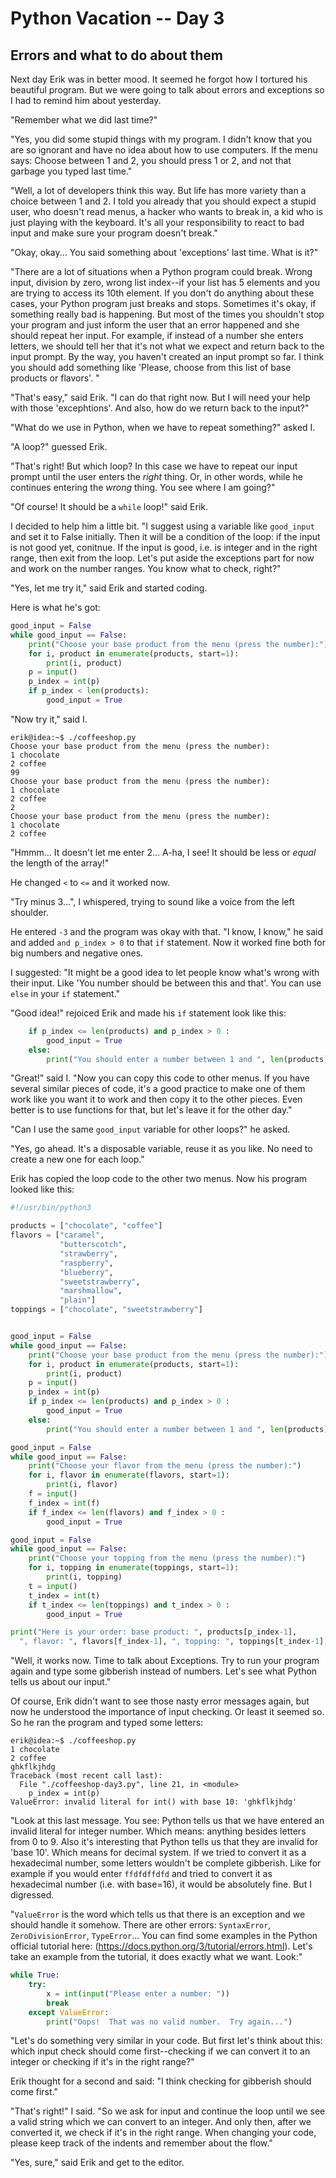 # Python Vacation -- Day 3

## Errors and what to do about them

Next day Erik was in better mood. It seemed he forgot how I tortured his beautiful program. But we were going to talk about errors and exceptions so I had to remind him about yesterday.

"Remember what we did last time?"

"Yes, you did some stupid things with my program. I didn't know that you are so ignorant and have no idea about how to use computers. If the menu says: Choose between 1 and 2, you should press 1 or 2, and not that garbage you typed last time."

"Well, a lot of developers think this way. But life has more variety than a choice between 1 and 2. I told you already that you should expect a stupid user, who doesn't read menus, a hacker who wants to break in, a kid who is just playing with the keyboard. It's all your responsibility to react to bad input and make sure your program doesn't break."

"Okay, okay... You said something about 'exceptions' last time. What is it?"

"There are a lot of situations when a Python program could break. Wrong input, division by zero, wrong list index--if your list has 5 elements and you are trying to access its 10th element. If you don't do anything about these cases, your Python program just breaks and stops. Sometimes it's okay, if something really bad is happening. But most of the times you shouldn't stop your program and just inform the user that an error happened and she should repeat her input. For example, if instead of a number she enters letters, we should tell her that it's not what we expect and return back to the input prompt. By the way, you haven't created an input prompt so far. I think you should add something like 'Please, choose from this list of base products or flavors'. " 

"That's easy," said Erik. "I can do that right now. But I will need your help with those 'excephtions'. And also, how do we return back to the input?"

"What do we use in Python, when we have to repeat something?" asked I.

"A loop?" guessed Erik.

"That's right! But which loop? In this case we have to repeat our input prompt until the user enters the _right_ thing. Or, in other words, while he continues entering the _wrong_ thing. You see where I am going?"

"Of course! It should be a `while` loop!" said Erik.

I decided to help him a little bit. "I suggest using a variable like `good_input` and set it to False initially. Then it will be a condition of the loop: if the input is not good yet, conitnue. If the input is good, i.e. is integer and in the right range, then exit from the loop. Let's put aside the exceptions part for now and work on the number ranges. You know what to check, right?"

"Yes, let me try it," said Erik and started coding.

Here is what he's got:

``` python
good_input = False
while good_input == False:
    print("Choose your base product from the menu (press the number):")
    for i, product in enumerate(products, start=1):
        print(i, product)
    p = input()
    p_index = int(p)
    if p_index < len(products):
        good_input = True
```

"Now try it," said I.

``` console
erik@idea:~$ ./coffeeshop.py
Choose your base product from the menu (press the number):
1 chocolate
2 coffee
99
Choose your base product from the menu (press the number):
1 chocolate
2 coffee
2
Choose your base product from the menu (press the number):
1 chocolate
2 coffee
```

"Hmmm... It doesn't let me enter 2... A-ha, I see! It should be less or _equal_ the length of the array!" 

He changed `<` to `<=` and it worked now. 

"Try minus 3...", I whispered, trying to sound like a voice from the left shoulder.

He entered `-3` and the program was okay with that. "I know, I know," he said and added `and p_index > 0` to that `if` statement. Now it worked fine both for big numbers and negative ones.

I suggested: "It might be a good idea to let people know what's wrong with their input. Like 'You number should be between this and that'. You can use `else` in your `if` statement."

"Good idea!" rejoiced Erik and made his `if` statement look like this:

``` python
    if p_index <= len(products) and p_index > 0 :
        good_input = True
    else:
        print("You should enter a number between 1 and ", len(products))
```

"Great!" said I. "Now you can copy this code to other menus. If you have several similar pieces of code, it's a good practice to make one of them work like you want it to work and then copy it to the other pieces. Even better is to use functions for that, but let's leave it for the other day."

"Can I use the same `good_input` variable for other loops?" he asked. 

"Yes, go ahead. It's a disposable variable, reuse it as you like. No need to create a new one for each loop."

Erik has copied the loop code to the other two menus. Now his program looked like this:

``` python
#!/usr/bin/python3

products = ["chocolate", "coffee"]
flavors = ["caramel",
           "butterscotch",
           "strawberry",
           "raspberry",
           "blueberry",
           "sweetstrawberry",
           "marshmallow",
           "plain"]
toppings = ["chocolate", "sweetstrawberry"]


good_input = False
while good_input == False:
    print("Choose your base product from the menu (press the number):")
    for i, product in enumerate(products, start=1):
        print(i, product)
    p = input()
    p_index = int(p)
    if p_index <= len(products) and p_index > 0 :
        good_input = True
    else:
        print("You should enter a number between 1 and ", len(products))

good_input = False
while good_input == False:
    print("Choose your flavor from the menu (press the number):")
    for i, flavor in enumerate(flavors, start=1):
        print(i, flavor)
    f = input()
    f_index = int(f)
    if f_index <= len(flavors) and f_index > 0 :
        good_input = True

good_input = False
while good_input == False:
    print("Choose your topping from the menu (press the number):")
    for i, topping in enumerate(toppings, start=1):
        print(i, topping)
    t = input()
    t_index = int(t)
    if t_index <= len(toppings) and t_index > 0 :
        good_input = True

print("Here is your order: base product: ", products[p_index-1], 
  ", flavor: ", flavors[f_index-1], ", topping: ", toppings[t_index-1])
```

"Well, it works now. Time to talk about Exceptions. Try to run your program again and type some gibberish instead of numbers. Let's see what Python tells us about our input."

Of course, Erik didn't want to see those nasty error messages again, but now he understood the importance of input checking. Or least it seemed so. So he ran the program and typed some letters:

```console
erik@idea:~$ ./coffeeshop.py
1 chocolate
2 coffee
ghkflkjhdg
Traceback (most recent call last):
  File "./coffeeshop-day3.py", line 21, in <module>
    p_index = int(p)
ValueError: invalid literal for int() with base 10: 'ghkflkjhdg'
```

"Look at this last message. You see: Python tells us that we have entered an invalid literal for integer number. Which means: anything besides letters from 0 to 9. Also it's interesting that Python tells us that they are invalid for 'base 10'. Which means for decimal system. If we tried to convert it as a hexadecimal number, some letters wouldn't be complete gibberish. Like for example if you would enter `ffdfdffdfd` and tried to convert it as hexadecimal number (i.e. with base=16), it would be absolutely fine. But I digressed.

"`ValueError` is the word which tells us that there is an exception and we should handle it somehow. There are other errors: `SyntaxError`, `ZeroDivisionError`, `TypeError`... You can find some examples in the Python official tutorial here: (https://docs.python.org/3/tutorial/errors.html). Let's take an example from the tutorial, it does exactly what we want. Look:"

``` python
while True:
    try:
        x = int(input("Please enter a number: "))
        break
    except ValueError:
        print("Oops!  That was no valid number.  Try again...")
```

"Let's do something very similar in your code. But first let's think about this: which input check should come first--checking if we can convert it to an integer or checking if it's in the right range?"

Erik thought for a second and said: "I think checking for gibberish should come first."

"That's right!" I said. "So we ask for input and continue the loop until we see a valid string which we can convert to an integer. And only then, after we converted it, we check if it's in the right range. When changing your code, please keep track of the indents and remember about the flow."

"Yes, sure," said Erik and get to the editor.

